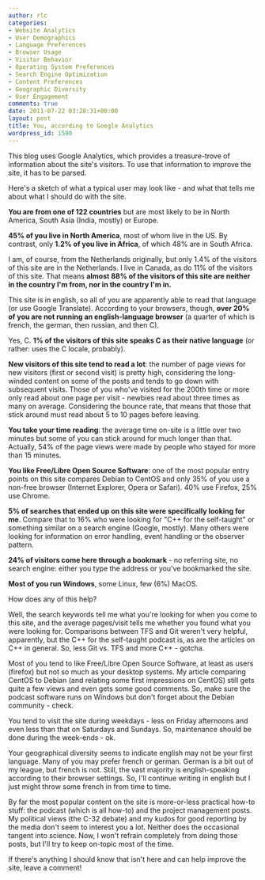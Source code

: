 ```yaml
---
author: rlc
categories:
- Website Analytics
- User Demographics
- Language Preferences
- Browser Usage
- Visitor Behavior
- Operating System Preferences
- Search Engine Optimization
- Content Preferences
- Geographic Diversity
- User Engagement
comments: true
date: 2011-07-22 03:28:31+00:00
layout: post
title: You, according to Google Analytics
wordpress_id: 1590
---
```


This blog uses Google Analytics, which provides a treasure-trove of information about the site's visitors. To use that information to improve the site, it has to be parsed.

Here's a sketch of what a typical user may look like - and what that tells me about what I should do with the site.<!--more-->

**You are from one of 122 countries** but are most likely to be in North America, South Asia (India, mostly) or Europe.

**45% of you live in North America**, most of whom live in the US. By contrast, only **1.2% of you live in Africa**, of which 48% are in South Africa.

I am, of course, from the Netherlands originally, but only 1.4% of the visitors of this site are in the Netherlands. I live in Canada, as do 11% of the visitors of this site. That means **almost 88% of the visitors of this site are neither in the country I'm from, nor in the country I'm in.**

This site is in english, so all of you are apparently able to read that language (or use Google Translate). According to your browsers, though, **over 20% of you are not running an english-language browser** (a quarter of which is french, the german, then russian, and then C).

Yes, C. **1% of the visitors of this site speaks C as their native language** (or rather: uses the C locale, probably).

**New visitors of this site tend to read a lot**: the number of page views for new visitors (first or second visit) is pretty high, considering the long-winded content on some of the posts and tends to go down with subsequent visits. Those of you who've visited for the 200th time or more only read about one page per visit - newbies read about three times as many on average. Considering the bounce rate, that means that those that stick around must read about 5 to 10 pages before leaving.

**You take your time reading**: the average time on-site is a little over two minutes but some of you can stick around for much longer than that. Actually, 54% of the page views were made by people who stayed for more than 15 minutes.

**You like Free/Libre Open Source Software**: one of the most popular entry points on this site compares Debian to CentOS and only 35% of you use a non-free browser (Internet Explorer, Opera or Safari). 40% use Firefox, 25% use Chrome.

**5% of searches that ended up on this site were specifically looking for me**. Compare that to 16% who were looking for "C++ for the self-taught" or something similar on a search engine (Google, mostly). Many others were looking for information on error handling, event handling or the observer pattern.

**24% of visitors come here through a bookmark** - no referring site, no search engine: either you type the address or you've bookmarked the site.

**Most of you run Windows**, some Linux, few (6%) MacOS.

How does any of this help?

Well, the search keywords tell me what you're looking for when you come to this site, and the average pages/visit tells me whether you found what you were looking for. Comparisons between TFS and Git weren't very helpful, apparently, but the C++ for the self-taught podcast is, as are the articles on C++ in general. So, less Git vs. TFS and more C++ - gotcha.

Most of you tend to like Free/Libre Open Source Software, at least as users (firefox) but not so much as your desktop systems. My article comparing CentOS to Debian (and relating some first impressions on CentOS) still gets quite a few views and even gets some good comments. So, make sure the podcast software runs on Windows but don't forget about the Debian community - check.

You tend to visit the site during weekdays - less on Friday afternoons and even less than that on Saturdays and Sundays. So, maintenance should be done during the week-ends - ok.

Your geographical diversity seems to indicate english may not be your first language. Many of you may prefer french or german. German is a bit out of my league, but french is not. Still, the vast majority is english-speaking according to their browser settings. So, I'll continue writing in english but I just might throw some french in from time to time.

By far the most popular content on the site is more-or-less practical how-to stuff: the podcast (which is all how-to) and the project management posts. My political views (the C-32 debate) and my kudos for good reporting by the media don't seem to interest you a lot. Neither does the occasional tangent into science. Now, I won't refrain completely from doing those posts, but I'll try to keep on-topic most of the time.

If there's anything I should know that isn't here and can help improve the site, leave a comment!